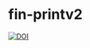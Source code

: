 # fin-printv2
[![DOI](https://zenodo.org/badge/840825246.svg)](https://doi.org/10.5281/zenodo.15101720)
